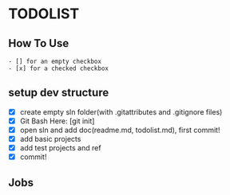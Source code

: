 # TODOLIST

## How To Use

	- [] for an empty checkbox
	- [x] for a checked checkbox

## setup dev structure

- [x] create empty sln folder(with .gitattributes and .gitignore files)
- [x] Git Bash Here: [git init]		
- [x] open sln and add doc(readme.md,  todolist.md), first commit!
- [x] add basic projects
- [x] add test projects and ref
- [x] commit!

## Jobs